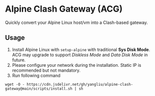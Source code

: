 # Alpine Clash Gateway (ACG)

Quickly convert your Alpine Linux host/vm into a Clash-based gateway.

## Usage
1. Install Alpine Linux with `setup-alpine` with traditional **Sys Disk Mode**. ACG may upgrade to support _Diskless Mode_ and _Data Disk Mode_ in future.
2. Please configure your network during the installation. Static IP is recommended but not mandatory.
3. Run following command
```
wget -O - https://cdn.jsdelivr.net/gh/yangliu/alpine-clash-gateway@main/scripts/install.sh | sh
```